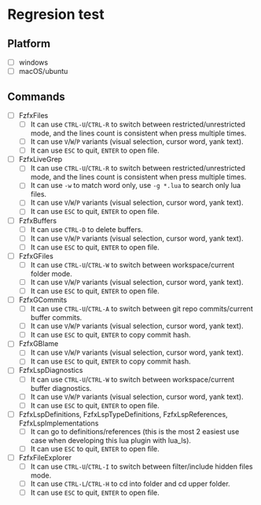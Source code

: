# Regresion test

## Platform

- [ ] windows
- [ ] macOS/ubuntu

## Commands

- [ ] FzfxFiles
  - [ ] It can use `CTRL-U`/`CTRL-R` to switch between restricted/unrestricted mode, and the lines count is consistent when press multiple times.
  - [ ] It can use `V`/`W`/`P` variants (visual selection, cursor word, yank text).
  - [ ] It can use `ESC` to quit, `ENTER` to open file.
- [ ] FzfxLiveGrep
  - [ ] It can use `CTRL-U`/`CTRL-R` to switch between restricted/unrestricted mode, and the lines count is consistent when press multiple times.
  - [ ] It can use `-w` to match word only, use `-g *.lua` to search only lua files.
  - [ ] It can use `V`/`W`/`P` variants (visual selection, cursor word, yank text).
  - [ ] It can use `ESC` to quit, `ENTER` to open file.
- [ ] FzfxBuffers
  - [ ] It can use `CTRL-D` to delete buffers.
  - [ ] It can use `V`/`W`/`P` variants (visual selection, cursor word, yank text).
  - [ ] It can use `ESC` to quit, `ENTER` to open file.
- [ ] FzfxGFiles
  - [ ] It can use `CTRL-U`/`CTRL-W` to switch between workspace/current folder mode.
  - [ ] It can use `V`/`W`/`P` variants (visual selection, cursor word, yank text).
  - [ ] It can use `ESC` to quit, `ENTER` to open file.
- [ ] FzfxGCommits
  - [ ] It can use `CTRL-U`/`CTRL-A` to switch between git repo commits/current buffer commits.
  - [ ] It can use `V`/`W`/`P` variants (visual selection, cursor word, yank text).
  - [ ] It can use `ESC` to quit, `ENTER` to copy commit hash.
- [ ] FzfxGBlame
  - [ ] It can use `V`/`W`/`P` variants (visual selection, cursor word, yank text).
  - [ ] It can use `ESC` to quit, `ENTER` to copy commit hash.
- [ ] FzfxLspDiagnostics
  - [ ] It can use `CTRL-U`/`CTRL-W` to switch between workspace/current buffer diagnostics.
  - [ ] It can use `V`/`W`/`P` variants (visual selection, cursor word, yank text).
  - [ ] It can use `ESC` to quit, `ENTER` to open file.
- [ ] FzfxLspDefinitions, FzfxLspTypeDefinitions, FzfxLspReferences, FzfxLspImplementations
  - [ ] It can go to definitions/references (this is the most 2 easiest use case when developing this lua plugin with lua\_ls).
  - [ ] It can use `ESC` to quit, `ENTER` to open file.
- [ ] FzfxFileExplorer
  - [ ] It can use `CTRL-U`/`CTRL-I` to switch between filter/include hidden files mode.
  - [ ] It can use `CTRL-L`/`CTRL-H` to cd into folder and cd upper folder.
  - [ ] It can use `ESC` to quit, `ENTER` to open file.
